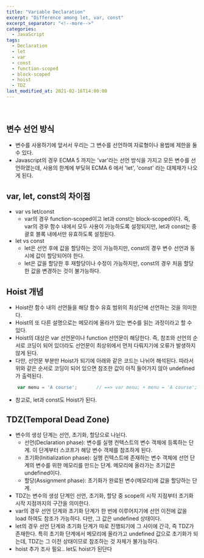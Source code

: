 ```yaml
---
title: "Variable Declaration"
excerpt: "Difference among let, var, const"
excerpt_separator: "<!--more-->"
categories:
  - JavaScript
tags:
  - Declaration
  - let
  - var
  - const
  - function-scoped
  - block-scoped
  - hoist
  - TDZ
last_modified_at: 2021-02-16T14:00:00
---
```

<!--more-->

<br>

## 변수 선언 방식

  * 변수를 사용하기에 앞서서 우리는 그 변수를 선언하여 자료형이나 용법에 제한을 둘 수 있다.
  * Javascript의 경우 ECMA 5 까지는 'var'라는 선언 방식을 가지고 모든 변수를 선언하였는데, 사용의 한계에 부딪혀 ECMA 6 에서 'let', 'const' 라는 대체재가 나오게 된다.
  
## var, let, const의 차이점
  
  * var vs let/const
    * var의 경우 function-scoped이고 let과 const는 block-scoped이다. 즉, var의 경우 함수 내에서 모두 사용이 가능하도록 설정되지만, let과 const는 중괄호 블록 내에서만 유효하도록 설정된다.
  * let vs const
    * let은 선언 후에 값을 할당하는 것이 가능하지만, const의 경우 변수 선언과 동시에 값이 할당되어야 한다.
    * let은 값을 할당한 후 재할당이나 수정이 가능하지만, const의 경우 처음 할당한 값을 변경하는 것이 불가능하다.
    
## Hoist 개념

  * Hoist란 함수 내의 선언들을 해당 함수 유효 범위의 최상단에 선언하는 것을 의미한다.
  * Hoist의 또 다른 설명으로는 메모리에 올라가 있는 변수를 읽는 과정이라고 할 수 있다.
  * Hoist의 대상은 var 선언문이나 function 선언문이 해당한다. 즉, 참조와 선언의 순서로 코딩이 되어 있더라도 선언문이 최상위에서 먼저 다뤄지기에 오류가 발생하지 않게 된다.
  * 다만, 선언문 부분만 Hoist가 되기에 아래와 같은 코드는 나뉘어 해석된다. 따라서 위와 같은 순서로 코딩이 되어 있으면 참조한 값이 아직 들어가지 않아 undefined가 출력된다.
```js
    var menu = 'A course';       // ==> var menu; + menu = 'A course'; 
```
  * 참고로, let과 const도 Hoist가 된다.
  
## TDZ(Temporal Dead Zone)

  * 변수의 생성 단계는 선언, 초기화, 할당으로 나뉜다.
    * 선언(Declaration phase): 변수를 실행 컨텍스트의 변수 객체에 등록하는 단계. 이 단계부터 스코프가 해당 변수 객체를 참조하게 된다.
    * 초기화(Initialization phase): 실행 컨텍스트에 존재하는 변수 객체에 선언 단계의 변수를 위한 메모리를 만드는 단계. 메모리에 올라가는 초기값은 undefined이다. 
    * 할당(Assignment phase): 초기화가 완료된 변수(메모리)에 값을 할당하는 단계.
  * TDZ는 변수의 생성 단계인 선언, 초기화, 할당 중 scope의 시작 지점부터 초기화 시작 지점까지의 구간을 의미한다.
  * var의 경우 선언 단계와 초기화 단계가 한 번에 이루어지기에 선언 이전에 값을 load 하여도 참조가 가능하다. 다만, 그 값은 undefined 상태이다.
  * let의 경우 선언 단계와 초기화 단계가 따로 진행되기에 그 사이에 간극, 즉 TDZ가 존재한다. 특히 초기화 단계에서 메모리에 올라가고 undefined 값으로 초기화가 되는데, TDZ는 그 이전 상태이므로 참조하는 것 자체가 불가능하다.
  * hoist 추가 조사 필요.. let도 hoist가 된단다
